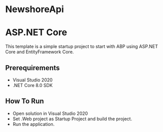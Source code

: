 # NewshoreApi

# ASP.NET Core

This template is a simple startup project to start with ABP
using ASP.NET Core and EntityFramework Core.

## Prerequirements

* Visual Studio 2020
* .NET Core 8.0 SDK 

## How To Run

* Open solution in Visual Studio 2020
* Set .Web project as Startup Project and build the project.
* Run the application.
